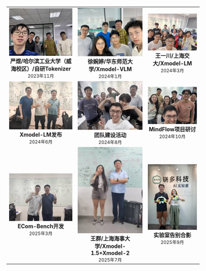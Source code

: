 <div align="center">

| | | |
|:---:|:---:|:---:|
| <img src="assets/group_photo_0.jpg" width="200" alt="合影1"><br>**严煜/哈尔滨工业大学（威海校区）/自研Tokenizer**<br><small>2023年11月</small> | <img src="assets/group_photo_1.jpg" width="200" alt="合影2"><br>**徐婉婷/华东师范大学/Xmodel-VLM**<br><small>2024年1月</small> | <img src="assets/group_photo_2.jpg" width="200" alt="合影3"><br>**王一川/上海交大/Xmodel-LM**<br><small>2024年3月</small> |
| <img src="assets/group_photo_3.jpg" width="200" alt="合影4"><br>**Xmodel-LM发布**<br><small>2024年6月</small> | <img src="assets/group_photo_4.jpg" width="200" alt="合影5"><br>**团队建设活动**<br><small>2024年8月</small> | <img src="assets/group_photo_5.jpg" width="200" alt="合影6"><br>**MindFlow项目研讨**<br><small>2024年10月</small> |
| <img src="assets/group_photo_6.jpg" width="200" alt="合影7"><br>**ECom-Bench开发**<br><small>2025年3月</small> | <img src="assets/group_photo_7.jpg" width="200" alt="合影8"><br>**王群/上海海事大学/Xmodel-1.5+Xmodel-2**<br><small>2025年7月</small> | <img src="assets/group_photo_8.jpg" width="200" alt="合影9"><br>**实验室告别合影**<br><small>2025年9月</small> |

</div>
